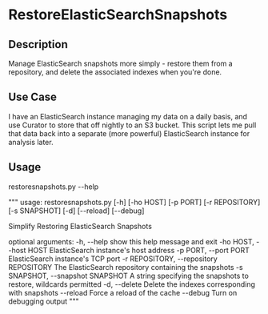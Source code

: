 # RestoreElasticSearchSnapshots

## Description
Manage ElasticSearch snapshots more simply - restore them from a repository, and delete the associated indexes when you're done.

## Use Case
I have an ElasticSearch instance managing my data on a daily basis, and use Curator to store that off nightly to an S3 bucket.  This script lets me pull that data back into a separate (more powerful) ElasticSearch instance for analysis later.


## Usage
restoresnapshots.py --help

"""
usage: restoresnapshots.py [-h] [-ho HOST] [-p PORT] [-r REPOSITORY]
                           [-s SNAPSHOT] [-d] [--reload] [--debug]

Simplify Restoring ElasticSearch Snapshots

optional arguments:
  -h, --help            show this help message and exit
  -ho HOST, --host HOST
                        ElasticSearch instance's host address
  -p PORT, --port PORT  ElasticSearch instance's TCP port
  -r REPOSITORY, --repository REPOSITORY
                        The ElasticSearch repository containing the snapshots
  -s SNAPSHOT, --snapshot SNAPSHOT
                        A string specifying the snapshots to restore,
                        wildcards permitted
  -d, --delete          Delete the indexes corresponding with snapshots
  --reload              Force a reload of the cache
  --debug               Turn on debugging output
"""
